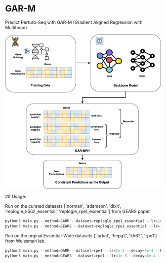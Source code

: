 # GAR-M
Predict Perturb-Seq with GAR-M (Gradient Aligned Regression with Multihead)
<p align="center">
  <img src="figures/GAR-MPH.jpg" width="600" title="Sine">
</p>
## Usage:

Run on the curated datasets ['norman', 'adamson', 'dixit', 'replogle_k562_essential', 'replogle_rpe1_essential'] from GEARS paper.
```python
python3 main.py --method=GARM --dataset=replogle_rpe1_essential --lr=1e-3 --decay=5e-4 --hidden_size=128
python3 main.py --method=GEARS --dataset=replogle_rpe1_essential --lr=1e-3 --decay=5e-4 --hidden_size=128
```

Run on the orginal Essential-Wide datasets ['jurkat', 'hepg2', 'k562', 'rpe1'] from Weissman lab.
```python
python3 main.py --method=GARM --dataset=rpe1 --lr=1e-3 --decay=5e-4 --hidden_size=128
python3 main.py --method=GEARS --dataset=rpe1 --lr=1e-3 --decay=5e-4 --hidden_size=128
```
